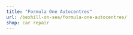```yaml
---
title: "Formula One Autocentres"
url: /bexhill-on-sea/formula-one-autocentres/
shop: car repair
---
```

